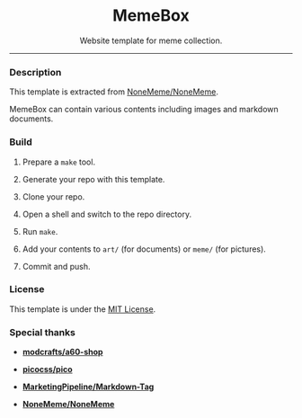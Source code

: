 <center><h1> MemeBox </h1></center>

<center>Website template for meme collection.</center>

* * *

### Description

This template is extracted from [NoneMeme/NoneMeme](https://github.com/NoneMeme/NoneMeme).

MemeBox can contain various contents including images and markdown documents.

### Build

1. Prepare a `make` tool.

2. Generate your repo with this template.

3. Clone your repo.

4. Open a shell and switch to the repo directory.

5. Run `make`.

6. Add your contents to `art/` (for documents) or `meme/` (for pictures).

7. Commit and push.

### License

This template is under the [MIT License](LICENSE).

### Special thanks

- **[modcrafts/a60-shop](https://github.com/modcrafts/a60-shop)**

- **[picocss/pico](https://github.com/picocss/pico/tree/f9e97c0bf430df8fa3f730eb6a6e84f63d4a9b0c)**

- **[MarketingPipeline/Markdown-Tag](https://github.com/MarketingPipeline/Markdown-Tag)**

- **[NoneMeme/NoneMeme](https://github.com/NoneMeme/NoneMeme)**

